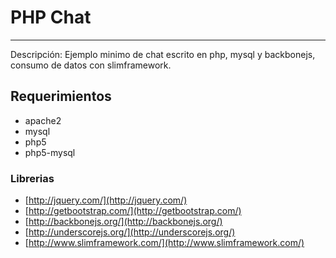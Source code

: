 # PHP Chat
* * *
Descripción: Ejemplo minimo de chat escrito en php, mysql y backbonejs, consumo de datos con slimframework.

## Requerimientos
* apache2
* mysql
* php5
* php5-mysql

### Librerias
* [http://jquery.com/](http://jquery.com/)
* [http://getbootstrap.com/](http://getbootstrap.com/)
* [http://backbonejs.org/](http://backbonejs.org/)
* [http://underscorejs.org/](http://underscorejs.org/)
* [http://www.slimframework.com/](http://www.slimframework.com/)
